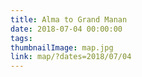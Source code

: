 ```yaml
---
title: Alma to Grand Manan
date: 2018-07-04 00:00:00
tags:
thumbnailImage: map.jpg
link: map/?dates=2018/07/04
---
```

<!-- excerpt -->
